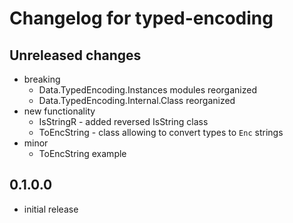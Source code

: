 # Changelog for typed-encoding

## Unreleased changes
 - breaking
    - Data.TypedEncoding.Instances modules reorganized
    - Data.TypedEncoding.Internal.Class reorganized
 - new functionality
    - IsStringR - added reversed IsString class
    - ToEncString - class allowing to convert types to `Enc` strings
 - minor  
    - ToEncString example

## 0.1.0.0
 - initial release
 
